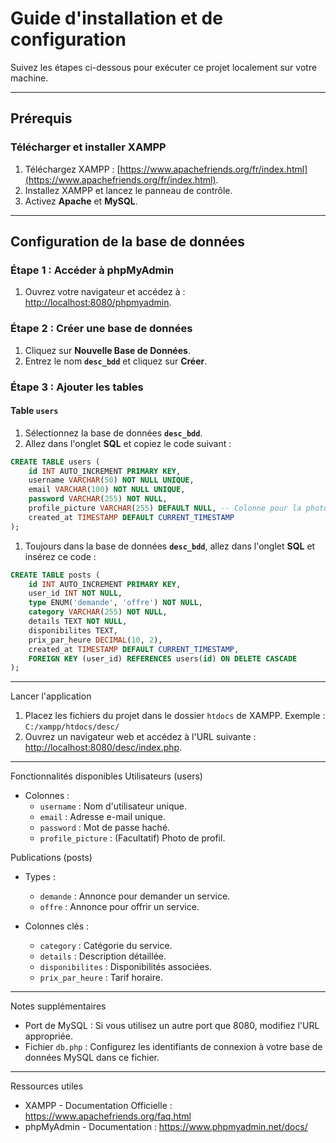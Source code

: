 # Guide d'installation et de configuration

Suivez les étapes ci-dessous pour exécuter ce projet localement sur votre machine.

---

## Prérequis

### Télécharger et installer XAMPP

1. Téléchargez XAMPP : [https://www.apachefriends.org/fr/index.html](https://www.apachefriends.org/fr/index.html).
2. Installez XAMPP et lancez le panneau de contrôle.
3. Activez **Apache** et **MySQL**.

---

## Configuration de la base de données

### Étape 1 : Accéder à phpMyAdmin

1. Ouvrez votre navigateur et accédez à : [http://localhost:8080/phpmyadmin](http://localhost:8080/phpmyadmin).

### Étape 2 : Créer une base de données

1. Cliquez sur **Nouvelle Base de Données**.
2. Entrez le nom **`desc_bdd`** et cliquez sur **Créer**.

### Étape 3 : Ajouter les tables

#### Table `users`

1. Sélectionnez la base de données **`desc_bdd`**.
2. Allez dans l'onglet **SQL** et copiez le code suivant :

```sql
CREATE TABLE users (
    id INT AUTO_INCREMENT PRIMARY KEY,
    username VARCHAR(50) NOT NULL UNIQUE,
    email VARCHAR(100) NOT NULL UNIQUE,
    password VARCHAR(255) NOT NULL,
    profile_picture VARCHAR(255) DEFAULT NULL, -- Colonne pour la photo de profil
    created_at TIMESTAMP DEFAULT CURRENT_TIMESTAMP
);
```

1. Toujours dans la base de données **`desc_bdd`**, allez dans l'onglet **SQL** et insérez ce code :

```sql
CREATE TABLE posts (
    id INT AUTO_INCREMENT PRIMARY KEY,
    user_id INT NOT NULL,
    type ENUM('demande', 'offre') NOT NULL,
    category VARCHAR(255) NOT NULL,
    details TEXT NOT NULL,
    disponibilites TEXT,
    prix_par_heure DECIMAL(10, 2),
    created_at TIMESTAMP DEFAULT CURRENT_TIMESTAMP,
    FOREIGN KEY (user_id) REFERENCES users(id) ON DELETE CASCADE
);
```

---

Lancer l'application

1. Placez les fichiers du projet dans le dossier `htdocs` de XAMPP.
   Exemple : `C:/xampp/htdocs/desc/`
2. Ouvrez un navigateur web et accédez à l'URL suivante :
   [http://localhost:8080/desc/index.php](http://localhost:8080/desc/index.php).

---

Fonctionnalités disponibles
Utilisateurs (users)

- Colonnes :
  - `username` : Nom d'utilisateur unique.
  - `email` : Adresse e-mail unique.
  - `password` : Mot de passe haché.
  - `profile_picture` : (Facultatif) Photo de profil.

Publications (posts)

- Types :

  - `demande` : Annonce pour demander un service.
  - `offre` : Annonce pour offrir un service.

- Colonnes clés :
  - `category` : Catégorie du service.
  - `details` : Description détaillée.
  - `disponibilites` : Disponibilités associées.
  - `prix_par_heure` : Tarif horaire.

---

Notes supplémentaires

- Port de MySQL : Si vous utilisez un autre port que 8080, modifiez l'URL appropriée.
- Fichier `db.php` : Configurez les identifiants de connexion à votre base de données MySQL dans ce fichier.

---

Ressources utiles

- XAMPP - Documentation Officielle : https://www.apachefriends.org/faq.html
- phpMyAdmin - Documentation : https://www.phpmyadmin.net/docs/
